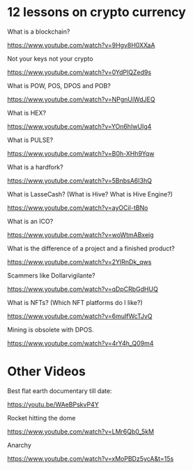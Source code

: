 <span id="disable_router_nav_history_direction_check"></span>
# 12 lessons on crypto currency

What is a blockchain?

https://www.youtube.com/watch?v=9Hgv8H0XXaA

Not your keys not your crypto

https://www.youtube.com/watch?v=0YdPlQZed9s

What is POW, POS, DPOS and POB?

https://www.youtube.com/watch?v=NPgnUiWdJEQ

What is HEX?

https://www.youtube.com/watch?v=YOn6hIwUIg4

What is PULSE?

https://www.youtube.com/watch?v=B0h-XHh9Yqw

What is a hardfork?

https://www.youtube.com/watch?v=5BnbsA6I3hQ

What is LasseCash? (What is Hive? What is Hive Engine?)

https://www.youtube.com/watch?v=ayOCiI-tBNo

What is an ICO?

https://www.youtube.com/watch?v=woWtmABxejg

What is the difference of a project and a finished product?

https://www.youtube.com/watch?v=2YIRnDk_qws

Scammers like Dollarvigilante?

https://www.youtube.com/watch?v=qDpCRbGdHUQ

What is NFTs? (Which NFT platforms do I like?)

https://www.youtube.com/watch?v=6muIfWcTJvQ

Mining is obsolete with DPOS.

https://www.youtube.com/watch?v=4rY4h_Q09m4

# Other Videos

Best flat earth documentary till date:

https://youtu.be/WAeBPskvP4Y

Rocket hitting the dome

https://www.youtube.com/watch?v=LMr6Qb0_5kM

Anarchy

https://www.youtube.com/watch?v=xMoPBDz5ycA&t=15s

